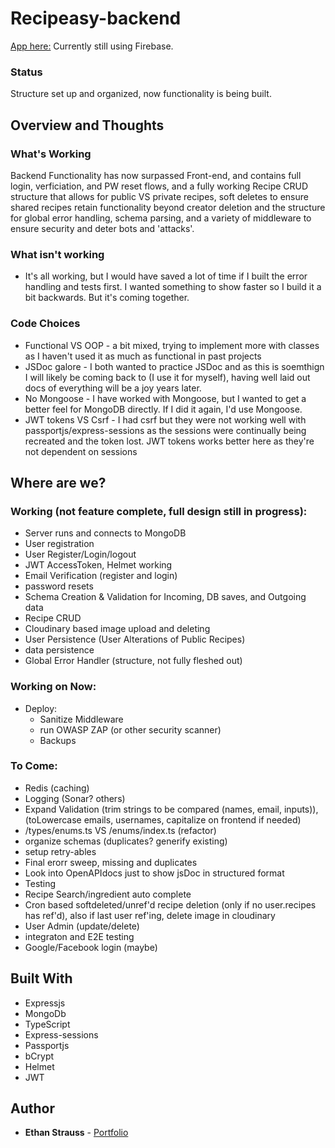 # Recipeasy-backend

[App here:](https://stupefied-morse-5e1233.netlify.com/)
Currently still using Firebase.

### Status

Structure set up and organized, now functionality is being built. 

## Overview and Thoughts

### What's Working

Backend Functionality has now surpassed Front-end, and contains full login, verficiation, and PW reset flows, and a fully working Recipe CRUD structure that allows for public VS private recipes, soft deletes to ensure shared recipes retain functionality beyond creator deletion and the structure for global error handling, schema parsing, and a variety of middleware to ensure security and deter bots and 'attacks'. 

### What isn't working

- It's all working, but I would have saved a lot of time if I built the error handling and tests first. I wanted something to show faster so I build it a bit backwards. But it's coming together.

### Code Choices

- Functional VS OOP - a bit mixed, trying to implement more with classes as I haven't used it as much as functional in past projects
- JSDoc galore - I both wanted to practice JSDoc and as this is soemthign I will likely be coming back to (I use it for myself), having well laid out docs of everything will be a joy years later. 
- No Mongoose - I have worked with Mongoose, but I wanted to get a better feel for MongoDB directly. If I did it again, I'd use Mongoose.
- JWT tokens VS Csrf - I had csrf but they were not working well with passportjs/express-sessions as the sessions were continually being recreated and the token lost. JWT tokens works better here as they're not dependent on sessions

## Where are we?

### Working (not feature complete, full design still in progress):

- Server runs and connects to MongoDB 
- User registration
- User Register/Login/logout
- JWT AccessToken, Helmet working
- Email Verification (register and login)
- password resets
- Schema Creation & Validation for Incoming, DB saves, and Outgoing data
- Recipe CRUD
- Cloudinary based image upload and deleting
- User Persistence (User Alterations of Public Recipes)
- data persistence
- Global Error Handler (structure, not fully fleshed out)

### Working on Now:

- Deploy: 
    - Sanitize Middleware
    - run OWASP ZAP (or other security scanner)
    - Backups
   

### To Come:

- Redis (caching)
- Logging (Sonar? others)
- Expand Validation (trim strings to be compared (names, email, inputs)), (toLowercase emails, usernames, capitalize on frontend if needed)
- /types/enums.ts VS /enums/index.ts (refactor)
- organize schemas (duplicates? generify existing)
- setup retry-ables
- Final erorr sweep, missing and duplicates
- Look into OpenAPIdocs just to show jsDoc in structured format
- Testing
- Recipe Search/ingredient auto complete
- Cron based softdeleted/unref'd recipe deletion (only if no user.recipes has ref'd), also if last user ref'ing, delete image in cloudinary
- User Admin (update/delete)
- integraton and E2E testing
- Google/Facebook login (maybe)

## Built With

- Expressjs
- MongoDb
- TypeScript
- Express-sessions
- Passportjs
- bCrypt
- Helmet
- JWT

## Author

- **Ethan Strauss** - [Portfolio](https://dotethan.github.io)
